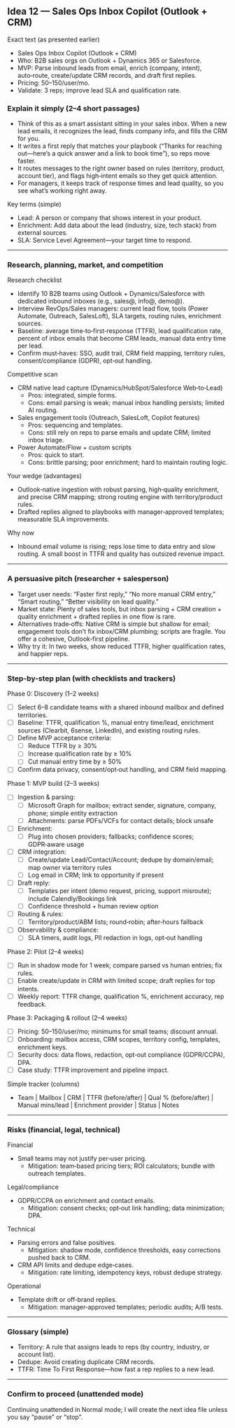 ## Idea 12 — Sales Ops Inbox Copilot (Outlook + CRM)

Exact text (as presented earlier)

- Sales Ops Inbox Copilot (Outlook + CRM)
- Who: B2B sales orgs on Outlook + Dynamics 365 or Salesforce.
- MVP: Parse inbound leads from email, enrich (company, intent), auto‑route, create/update CRM records, and draft first replies.
- Pricing: $50–$150/user/mo.
- Validate: 3 reps; improve lead SLA and qualification rate.

### Explain it simply (2–4 short passages)

- Think of this as a smart assistant sitting in your sales inbox. When a new lead emails, it recognizes the lead, finds company info, and fills the CRM for you.
- It writes a first reply that matches your playbook (“Thanks for reaching out—here’s a quick answer and a link to book time”), so reps move faster.
- It routes messages to the right owner based on rules (territory, product, account tier), and flags high‑intent emails so they get quick attention.
- For managers, it keeps track of response times and lead quality, so you see what’s working right away.

Key terms (simple)

- Lead: A person or company that shows interest in your product.
- Enrichment: Add data about the lead (industry, size, tech stack) from external sources.
- SLA: Service Level Agreement—your target time to respond.

---

### Research, planning, market, and competition

Research checklist

- Identify 10 B2B teams using Outlook + Dynamics/Salesforce with dedicated inbound inboxes (e.g., sales@, info@, demo@).
- Interview RevOps/Sales managers: current lead flow, tools (Power Automate, Outreach, SalesLoft), SLA targets, routing rules, enrichment sources.
- Baseline: average time‑to‑first‑response (TTFR), lead qualification rate, percent of inbox emails that become CRM leads, manual data entry time per lead.
- Confirm must‑haves: SSO, audit trail, CRM field mapping, territory rules, consent/compliance (GDPR), opt‑out handling.

Competitive scan

- CRM native lead capture (Dynamics/HubSpot/Salesforce Web‑to‑Lead)
  - Pros: integrated, simple forms.
  - Cons: email parsing is weak; manual inbox handling persists; limited AI routing.
- Sales engagement tools (Outreach, SalesLoft, Copilot features)
  - Pros: sequencing and templates.
  - Cons: still rely on reps to parse emails and update CRM; limited inbox triage.
- Power Automate/Flow + custom scripts
  - Pros: quick to start.
  - Cons: brittle parsing; poor enrichment; hard to maintain routing logic.

Your wedge (advantages)

- Outlook‑native ingestion with robust parsing, high‑quality enrichment, and precise CRM mapping; strong routing engine with territory/product rules.
- Drafted replies aligned to playbooks with manager‑approved templates; measurable SLA improvements.

Why now

- Inbound email volume is rising; reps lose time to data entry and slow routing. A small boost in TTFR and quality has outsized revenue impact.

---

### A persuasive pitch (researcher + salesperson)

- Target user needs: “Faster first reply,” “No more manual CRM entry,” “Smart routing,” “Better visibility on lead quality.”
- Market state: Plenty of sales tools, but inbox parsing + CRM creation + quality enrichment + drafted replies in one flow is rare.
- Alternatives trade‑offs: Native CRM is simple but shallow for email; engagement tools don’t fix inbox/CRM plumbing; scripts are fragile. You offer a cohesive, Outlook‑first pipeline.
- Why try it: In two weeks, show reduced TTFR, higher qualification rates, and happier reps.

---

### Step-by-step plan (with checklists and trackers)

Phase 0: Discovery (1–2 weeks)

- [ ] Select 6–8 candidate teams with a shared inbound mailbox and defined territories.
- [ ] Baseline: TTFR, qualification %, manual entry time/lead, enrichment sources (Clearbit, 6sense, LinkedIn), and existing routing rules.
- [ ] Define MVP acceptance criteria:
  - [ ] Reduce TTFR by ≥ 30%
  - [ ] Increase qualification rate by ≥ 10%
  - [ ] Cut manual entry time by ≥ 50%
- [ ] Confirm data privacy, consent/opt‑out handling, and CRM field mapping.

Phase 1: MVP build (2–3 weeks)

- [ ] Ingestion & parsing:
  - [ ] Microsoft Graph for mailbox; extract sender, signature, company, phone; simple entity extraction
  - [ ] Attachments: parse PDFs/VCFs for contact details; block unsafe
- [ ] Enrichment:
  - [ ] Plug into chosen providers; fallbacks; confidence scores; GDPR‑aware usage
- [ ] CRM integration:
  - [ ] Create/update Lead/Contact/Account; dedupe by domain/email; map owner via territory rules
  - [ ] Log email in CRM; link to opportunity if present
- [ ] Draft reply:
  - [ ] Templates per intent (demo request, pricing, support misroute); include Calendly/Bookings link
  - [ ] Confidence threshold + human review option
- [ ] Routing & rules:
  - [ ] Territory/product/ABM lists; round‑robin; after‑hours fallback
- [ ] Observability & compliance:
  - [ ] SLA timers, audit logs, PII redaction in logs, opt‑out handling

Phase 2: Pilot (2–4 weeks)

- [ ] Run in shadow mode for 1 week; compare parsed vs human entries; fix rules.
- [ ] Enable create/update in CRM with limited scope; draft replies for top intents.
- [ ] Weekly report: TTFR change, qualification %, enrichment accuracy, rep feedback.

Phase 3: Packaging & rollout (2–4 weeks)

- [ ] Pricing: $50–$150/user/mo; minimums for small teams; discount annual.
- [ ] Onboarding: mailbox access, CRM scopes, territory config, templates, enrichment keys.
- [ ] Security docs: data flows, redaction, opt‑out compliance (GDPR/CCPA), DPA.
- [ ] Case study: TTFR improvement and pipeline impact.

Simple tracker (columns)

- Team | Mailbox | CRM | TTFR (before/after) | Qual % (before/after) | Manual mins/lead | Enrichment provider | Status | Notes

---

### Risks (financial, legal, technical)

Financial

- Small teams may not justify per‑user pricing.
  - Mitigation: team‑based pricing tiers; ROI calculators; bundle with outreach templates.

Legal/compliance

- GDPR/CCPA on enrichment and contact emails.
  - Mitigation: consent checks; opt‑out link handling; data minimization; DPA.

Technical

- Parsing errors and false positives.
  - Mitigation: shadow mode, confidence thresholds, easy corrections pushed back to CRM.
- CRM API limits and dedupe edge‑cases.
  - Mitigation: rate limiting, idempotency keys, robust dedupe strategy.

Operational

- Template drift or off‑brand replies.
  - Mitigation: manager‑approved templates; periodic audits; A/B tests.

---

### Glossary (simple)

- Territory: A rule that assigns leads to reps (by country, industry, or account list).
- Dedupe: Avoid creating duplicate CRM records.
- TTFR: Time To First Response—how fast a rep replies to a new lead.

---

### Confirm to proceed (unattended mode)

Continuing unattended in Normal mode; I will create the next idea file unless you say “pause” or “stop”.
